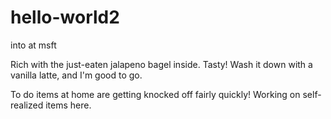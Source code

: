 

# hello-world2
into at msft

Rich with the just-eaten jalapeno bagel inside. Tasty!
Wash it down with a vanilla latte, and I'm good to go. 

To do items at home are getting knocked off fairly quickly!
Working on self-realized items here.
